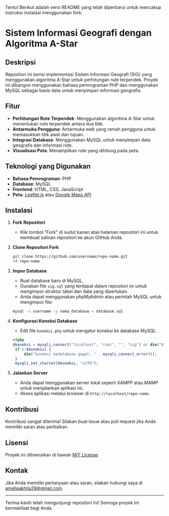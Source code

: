 Tentu! Berikut adalah versi README yang telah diperbarui untuk mencakup instruksi instalasi menggunakan fork:

# Sistem Informasi Geografi dengan Algoritma A-Star

## Deskripsi
Repositori ini berisi implementasi Sistem Informasi Geografi (SIG) yang menggunakan algoritma A-Star untuk perhitungan rute terpendek. Proyek ini dibangun menggunakan bahasa pemrograman PHP dan menggunakan MySQL sebagai basis data untuk menyimpan informasi geografis.

## Fitur
- **Perhitungan Rute Terpendek**: Menggunakan algoritma A-Star untuk menentukan rute terpendek antara dua titik.
- **Antarmuka Pengguna**: Antarmuka web yang ramah pengguna untuk memasukkan titik awal dan tujuan.
- **Integrasi Database**: Menggunakan MySQL untuk menyimpan data geografis dan informasi rute.
- **Visualisasi Peta**: Menampilkan rute yang dihitung pada peta.

## Teknologi yang Digunakan
- **Bahasa Pemrograman**: PHP
- **Database**: MySQL
- **Frontend**: HTML, CSS, JavaScript
- **Peta**: [Leaflet.js](https://leafletjs.com/) atau [Google Maps API](https://developers.google.com/maps)

## Instalasi
1. **Fork Repositori**
   - Klik tombol "Fork" di sudut kanan atas halaman repositori ini untuk membuat salinan repositori ke akun GitHub Anda.

2. **Clone Repositori Fork**
   ```bash
   git clone https://github.com/username/repo-name.git
   cd repo-name
   ```

3. **Impor Database**
   - Buat database baru di MySQL.
   - Gunakan file `sig.sql` yang terdapat dalam repositori ini untuk mengimpor struktur tabel dan data yang diperlukan.
   - Anda dapat menggunakan phpMyAdmin atau perintah MySQL untuk mengimpor file:
   ```bash
   mysql -u username -p nama_database < database.sql
   ```

4. **Konfigurasi Koneksi Database**
   - Edit file `koneksi.php` untuk mengatur koneksi ke database MySQL.
   ```php
   <?php
   $koneksi = mysqli_connect("localhost", "root", "", "sig") or die("Koneksi ke database gagal!");
    if (!$koneksi) {
        die("koneksi kedatabase gagal: " . mysqli_connect_error());
    }
    mysqli_set_charset($koneksi, "utf8");

   ```

5. **Jalankan Server**
   - Anda dapat menggunakan server lokal seperti XAMPP atau MAMP untuk menjalankan aplikasi ini.
   - Akses aplikasi melalui browser di `http://localhost/repo-name`.

## Kontribusi
Kontribusi sangat diterima! Silakan buat issue atau pull request jika Anda memiliki saran atau perbaikan.

## Lisensi
Proyek ini dilisensikan di bawah [MIT License](LICENSE).

## Kontak
Jika Anda memiliki pertanyaan atau saran, silakan hubungi saya di ameliaakhila29@gmail.com.

---

Terima kasih telah mengunjungi repositori ini! Semoga proyek ini bermanfaat bagi Anda.
